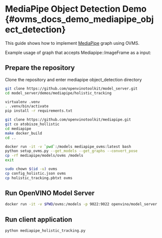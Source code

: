# MediaPipe Object Detection Demo {#ovms_docs_demo_mediapipe_object_detection}

This guide shows how to implement [MediaPipe](../../../docs/mediapipe.md) graph using OVMS.

Example usage of graph that accepts Mediapipe::ImageFrame as a input:

## Prepare the repository

Clone the repository and enter mediapipe object_detection directory
```bash
git clone https://github.com/openvinotoolkit/model_server.git
cd model_server/demos/mediapipe/holistic_tracking

virtualenv .venv
. .venv/bin/activate
pip install -r requirements.txt

git clone https://github.com/openvinotoolkit/mediapipe.git
git co atobisze_hollistic
cd mediapipe
make docker_build
cd ..

docker run -it -v `pwd`:/models mediapipe_ovms:latest bash
python setup_ovms.py --get_models --get_graphs --convert_pose
cp -rf mediapipe/models/ovms /models
exit

sudo chown $(id -u) ovms
cp config_holistic.json ovms
cp holistic_tracking.pbtxt ovms
```

## Run OpenVINO Model Server
```bash
docker run -it -v $PWD/ovms:/models -p 9022:9022 openvino/model_server:latest --config_path /models/config_holistic.json --port 9022
```

## Run client application
```bash
python mediapipe_holistic_tracking.py
```